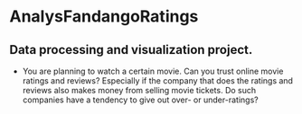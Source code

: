 # AnalysFandangoRatings
## Data processing and visualization project. 
- You are planning to watch a certain movie. Can you trust online movie ratings and reviews? Especially if the company that does the ratings and reviews also makes money from selling movie tickets. Do such companies have a tendency to give out over- or under-ratings?
